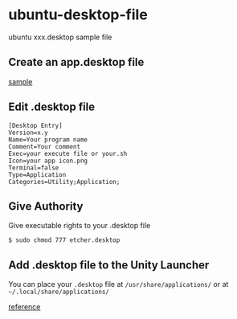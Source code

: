 # ubuntu-desktop-file
ubuntu xxx.desktop sample file

## Create an app.desktop file
[sample](./etcher.desktop)

## Edit .desktop file

```plain
[Desktop Entry]
Version=x.y
Name=Your program name
Comment=Your comment
Exec=your execute file or your.sh
Icon=your app icon.png
Terminal=false
Type=Application
Categories=Utility;Application;
```

## Give Authority

Give executable rights to your .desktop file
```console
$ sudo chmod 777 etcher.desktop
```

## Add .desktop file to the Unity Launcher

You can place your `.desktop` file at `/usr/share/applications/` or at `~/.local/share/applications/` 

[reference](https://help.ubuntu.com/community/UnityLaunchersAndDesktopFiles)
